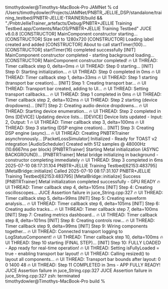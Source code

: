 timothydowler@Timothys-MacBook-Pro JAMNet % cd /Users/timothydowler/Projects/JAMNet/PNBTR_JELLIE_DSP/standalone/training_testbed/PNBTR-JELLIE-TRAINER/build && "./PnbtrJellieTrainer_artefacts/Debug/PNBTR+JELLIE Training Testbed.app/Contents/MacOS/PNBTR+JELLIE Training Testbed"JUCE v8.0.8[CONSTRUCTOR] MainComponent constructor starting...[CONSTRUCTOR] Size set to 1280x720[CONSTRUCTOR] Loading label created and added[CONSTRUCTOR] About to call startTimer(100)...[CONSTRUCTOR] startTimer(16) completed successfully[INIT] MainComponent constructor completed - starting background loading...[CONSTRUCTOR] MainComponent constructor completed!🔥 UI THREAD: Timer callback step 0, delta=0ms🔥 UI THREAD: Step 0 starting...[INIT] Step 0: Starting initialization...🔥 UI THREAD: Step 0 completed in 0ms🔥 UI THREAD: Timer callback step 1, delta=33ms🔥 UI THREAD: Step 1 starting (transport bar creation)...[INIT] Step 1: Creating transport bar...🔥 UI THREAD: Transport bar created, adding to UI...🔥 UI THREAD: Setting transport callbacks...🔥 UI THREAD: Step 1 completed in 0ms🔥 UI THREAD: Timer callback step 2, delta=102ms🔥 UI THREAD: Step 2 starting (device dropdowns)...[INIT] Step 2: Creating audio device dropdowns...🔥 UI THREAD: Starting device enumeration...🔥 UI THREAD: Step 2 completed in 0ms[DEVICE] Updating device lists...[DEVICE] Device lists updated - Input: 2, Output: 1🔥 UI THREAD: Timer callback step 3, delta=100ms🔥 UI THREAD: Step 3 starting (DSP engine creation)...[INIT] Step 3: Creating DSP engine (async)...🔥 UI THREAD: Creating PNBTRTrainer asynchronously...[PacketLossSimulator] Initialized - Ready for TOAST v2 integration[AudioScheduler] Created with 512 samples @ 48000Hz (10.6667ms per block)[PNBTRTrainer] Starting Metal initialization (ASYNC BACKGROUND)...[PNBTRTrainer] Metal bridge initializing in background - constructor completing immediately🔥 UI THREAD: Step 3 completed in 6ms2025-07-10 08:17:31.104 PNBTR+JELLIE Training Testbed[62153:483795] [MetalBridge::initialize] Called2025-07-10 08:17:31.107 PNBTR+JELLIE Training Testbed[62153:483795] [MetalBridge::initialize] Success[PNBTRTrainer] Metal initialization completed successfully - GPU READY🔥 UI THREAD: Timer callback step 4, delta=105ms[INIT] Step 4: Creating oscilloscopes...JUCE Assertion failure in juce_String.cpp:327🔥 UI THREAD: Timer callback step 5, delta=99ms[INIT] Step 5: Creating waveform analysis...🔥 UI THREAD: Timer callback step 6, delta=105ms[INIT] Step 6: Creating audio tracks...🔥 UI THREAD: Timer callback step 7, delta=100ms[INIT] Step 7: Creating metrics dashboard...🔥 UI THREAD: Timer callback step 8, delta=101ms[INIT] Step 8: Creating controls row...🔥 UI THREAD: Timer callback step 9, delta=99ms[INIT] Step 9: Wiring components together...🔥 UI THREAD: Connected transport logging to LogStatusComponent!🔥 UI THREAD: Timer callback step 10, delta=100ms🔥 UI THREAD: Step 10 starting (FINAL STEP)...[INIT] Step 10: FULLY LOADED - App ready for real-time operation!🔥 UI THREAD: Setting isFullyLoaded = true - enabling transport bar layout!🔥 UI THREAD: Calling resized() to layout all components...🔥 UI THREAD: Transport bar bounds after layout: 0 0 1400 48🔥 UI THREAD: Step 11 COMPLETED in 3ms - APP FULLY READY!JUCE Assertion failure in juce_String.cpp:327JUCE Assertion failure in juce_String.cpp:327zsh: terminated  timothydowler@Timothys-MacBook-Pro build % 

